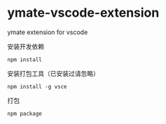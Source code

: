 # ymate-vscode-extension
ymate extension for vscode


安装开发依赖
```
npm install
```
安装打包工具（已安装过请忽略）
```
npm install -g vsce
```
打包
```
npm package
```